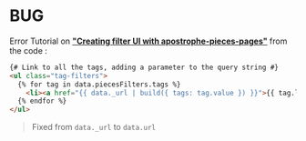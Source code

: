 # BUG
Error Tutorial on [**"Creating filter UI with apostrophe-pieces-pages"**](https://apostrophecms.org/docs/tutorials/intermediate/cursors.html#creating-filter-u-i-with-code-apostrophe-pieces-pages-code) from the code :

```html
{# Link to all the tags, adding a parameter to the query string #}
<ul class="tag-filters">
  {% for tag in data.piecesFilters.tags %}
    <li><a href="{{ data._url | build({ tags: tag.value }) }}">{{ tag.label }}</a></li>
  {% endfor %}
</ul>
```

> Fixed from `data._url` to `data.url`